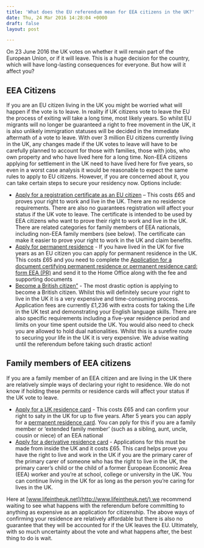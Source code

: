 ```yaml
---
title: 'What does the EU referendum mean for EEA citizens in the UK?'
date: Thu, 24 Mar 2016 14:28:04 +0000
draft: false
layout: post

---
```


On 23 June 2016 the UK votes on whether it will remain part of the European Union, or if it will leave. This is a huge decision for the country, which will have long-lasting consequences for everyone. But how will it affect you?

EEA Citizens
------------

If you are an EU citizen living in the UK you might be worried what will happen if the vote is to leave. In reality if UK citizens vote to leave the EU the process of exiting will take a long time, most likely years. So whilst EU migrants will no longer be guaranteed a right to free movement in the UK, it is also unlikely immigration statuses will be decided in the immediate aftermath of a vote to leave. With over 3 million EU citizens currently living in the UK, any changes made if the UK votes to leave will have to be carefully planned to account for those with families, those with jobs, who own property and who have lived here for a long time. Non-EEA citizens applying for settlement in the UK need to have lived here for five years, so even in a worst case analysis it would be reasonable to expect the same rules to apply to EU citizens. However, if you are concerned about it, you can take certain steps to secure your residency now. Options include:

*   [Apply for a registration certificate as an EU citizen](https://www.gov.uk/eea-registration-certificate) – This costs £65 and proves your right to work and live in the UK. There are no residence requirements. There are also no guarantees registration will affect your status if the UK vote to leave. The certificate is intended to be used by EEA citizens who want to prove their right to work and live in the UK. There are related categories for family members of EEA nationals, including non-EEA family members (see below). The certificate can make it easier to prove your right to work in the UK and claim benefits.
*   [Apply for permanent residence](https://www.gov.uk/eea-registration-certificate) - If you have lived in the UK for five years as an EU citizen you can apply for permanent residence in the UK. This costs £65 and you need to complete the [Application for a document certifying permanent residence or permanent residence card: form EEA (PR)](https://www.gov.uk/government/publications/apply-for-a-document-certifying-permanent-residence-or-permanent-residence-card-form-eea-pr) and send it to the Home Office along with the fee and supporting documents
*   [Become a British citizen”](https://www.gov.uk/becoming-a-british-citizen) - The most drastic option is applying to become a British citizen. Whilst this will definitely secure your right to live in the UK it is a very expensive and time-consuming process. Application fees are currently £1,236 with extra costs for taking the Life in the UK test and demonstrating your English language skills. There are also specific requirements including a five-year residence period and limits on your time spent outside the UK. You would also need to check you are allowed to hold dual nationalities. Whilst this is a surefire route to securing your life in the UK it is very expensive. We advise waiting until the referendum before taking such drastic action!

Family members of EEA citizens
------------------------------

If you are a family member of an EEA citizen and are living in the UK there are relatively simple ways of declaring your right to residence. We do not know if holding these permits or residence cards will affect your status if the UK vote to leave.

*   [Apply for a UK residence card](https://www.gov.uk/apply-for-a-uk-residence-card) - This costs £65 and can confirm your right to saty in the UK for up to five years. After 5 years you can apply for a [permanent residence card](https://www.gov.uk/apply-for-a-uk-residence-card/permanent-residence-card). You can pply for this if you are a family member or ‘extended family member’ (such as a sibling, aunt, uncle, cousin or niece) of an EEA national
*   [Apply for a derivative residence card](https://www.gov.uk/derivative-right-residence) - Applications for this must be made from inside the UK and it costs £65. This card helps prove you have the right to live and work in the UK if you are the primary carer of the primary carer of someone who has the right to live in the UK, the primary carer’s child or the child of a former European Economic Area (EEA) worker and you’re at school, college or university in the UK. You can continue living in the UK for as long as the person you’re caring for lives in the UK.

Here at [www.lifeintheuk.net](http://www.lifeintheuk.net/) we recommend waiting to see what happens with the referendum before committing to anything as expensive as an application for citizenship. The above ways of confirming your residence are relatively affordable but there is also no guarantee that they will be accounted for if the UK leaves the EU. Ultimately, with so much uncertainty about the vote and what happens after, the best thing to do is wait.